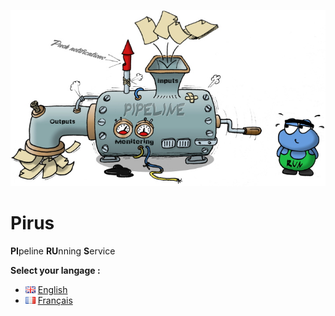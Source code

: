 ![](en/img/resume.jpg)

# Pirus
**PI**peline **RU**nning **S**ervice

**Select your langage :**

* ![](en/img/en.png) [English](en/index.md)
* ![](en/img/fr.png) [Français](fr/index.md) 




